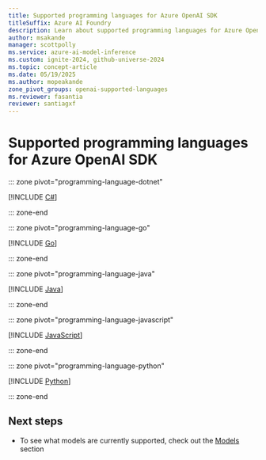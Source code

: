 ```yaml
---
title: Supported programming languages for Azure OpenAI SDK
titleSuffix: Azure AI Foundry
description: Learn about supported programming languages for Azure OpenAI SDK in Azure AI Foundry Models
author: msakande
manager: scottpolly
ms.service: azure-ai-model-inference
ms.custom: ignite-2024, github-universe-2024
ms.topic: concept-article
ms.date: 05/19/2025
ms.author: mopeakande
zone_pivot_groups: openai-supported-languages
ms.reviewer: fasantia
reviewer: santiagxf
---
```


# Supported programming languages for Azure OpenAI SDK

::: zone pivot="programming-language-dotnet"

[!INCLUDE [C#](../../ai-services/openai/includes/language-overview/dotnet.md)]

::: zone-end

::: zone pivot="programming-language-go"

[!INCLUDE [Go](../../ai-services/openai/includes/language-overview/go.md)]

::: zone-end

::: zone pivot="programming-language-java"

[!INCLUDE [Java](../../ai-services/openai/includes/language-overview/java.md)]

::: zone-end

::: zone pivot="programming-language-javascript"

[!INCLUDE [JavaScript](../../ai-services/openai/includes/language-overview/javascript.md)]

::: zone-end

::: zone pivot="programming-language-python"

[!INCLUDE [Python](../../ai-services/openai/includes/language-overview/python.md)]

::: zone-end

## Next steps

- To see what models are currently supported, check out the [Models](../model-inference/concepts/models.md) section
